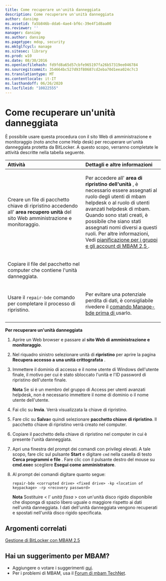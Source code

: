 ```yaml
---
title: Come recuperare un'unità danneggiata
description: Come recuperare un'unità danneggiata
author: dansimp
ms.assetid: fa5b846b-dda6-4ae4-bf6c-39e4f1d8aa00
ms.reviewer: ''
manager: dansimp
ms.author: dansimp
ms.pagetype: mdop, security
ms.mktglfcycl: manage
ms.sitesec: library
ms.prod: w10
ms.date: 08/30/2016
ms.openlocfilehash: fd9fd8a65d57cbfe965197fa26b57319ee046784
ms.sourcegitcommit: 354664bc527d93f80687cd2eba70d1eea024c7c3
ms.translationtype: MT
ms.contentlocale: it-IT
ms.lasthandoff: 06/26/2020
ms.locfileid: "10822555"
---
```

# Come recuperare un'unità danneggiata


È possibile usare questa procedura con il sito Web di amministrazione e monitoraggio (noto anche come Help desk) per recuperare un'unità danneggiata protetta da BitLocker. A questo scopo, verranno completate le attività descritte nella tabella seguente.

<table>
<colgroup>
<col width="50%" />
<col width="50%" />
</colgroup>
<thead>
<tr class="header">
<th align="left">Attività</th>
<th align="left">Dettagli e altre informazioni</th>
</tr>
</thead>
<tbody>
<tr class="odd">
<td align="left"><p>Creare un file di pacchetto chiave di ripristino accedendo all' <strong> area recupero unità </strong> del sito Web amministrazione e monitoraggio.</p></td>
<td align="left"><p>Per accedere all' <strong> area di ripristino dell'unità </strong> , è necessario essere assegnati al ruolo degli utenti di mbam helpdesk o al ruolo di utenti avanzati helpdesk di mbam. Quando sono stati creati, è possibile che siano stati assegnati nomi diversi a questi ruoli. Per altre informazioni, Vedi <a href="planning-for-mbam-25-groups-and-accounts.md#bkmk-helpdesk-roles" data-raw-source="[Planning for MBAM 2.5 Groups and Accounts](planning-for-mbam-25-groups-and-accounts.md#bkmk-helpdesk-roles)"> pianificazione per i gruppi e gli account di MBAM 2,5 </a> .</p></td>
</tr>
<tr class="even">
<td align="left"><p>Copiare il file del pacchetto nel computer che contiene l'unità danneggiata.</p></td>
<td align="left"><p></p></td>
</tr>
<tr class="odd">
<td align="left"><p>Usare il <code>repair-bde</code> comando per completare il processo di ripristino.</p></td>
<td align="left"><p>Per evitare una potenziale perdita di dati, è consigliabile rivedere il <a href="https://go.microsoft.com/fwlink/?LinkId=393567" data-raw-source="[Manage-bde](https://go.microsoft.com/fwlink/?LinkId=393567)"> comando Manage-bde prima di </a> usarlo.</p></td>
</tr>
</tbody>
</table>

 

**Per recuperare un'unità danneggiata**

1.  Aprire un Web browser e passare al **sito Web di amministrazione e monitoraggio**.

2.  Nel riquadro sinistro selezionare unità di **ripristino** per aprire la pagina **Recupera accesso a una unità crittografata** .

3.  Immettere il dominio di accesso e il nome utente di Windows dell'utente finale, il motivo per cui è stato sbloccato l'unità e l'ID password di ripristino dell'utente finale.

    **Nota**  Se si è un membro del gruppo di Access per utenti avanzati helpdesk, non è necessario immettere il nome di dominio o il nome utente dell'utente.

     

4.  Fai clic su **Invia**. Verrà visualizzata la chiave di ripristino.

5.  Fare clic su **Salva**e quindi selezionare **pacchetto chiave di ripristino**. Il pacchetto chiave di ripristino verrà creato nel computer.

6.  Copiare il pacchetto della chiave di ripristino nel computer in cui è presente l'unità danneggiata.

7.  Apri una finestra del prompt dei comandi con privilegi elevati. A tale scopo, fare clic sul pulsante **Start** e digitare `cmd` nella casella di testo **Cerca programmi e file** . Fare clic con il pulsante destro del mouse su **cmd.exe**e scegliere **Esegui come amministratore**.

8.  Al prompt dei comandi digitare quanto segue:

    `repair-bde <corrupted drive> <fixed drive> -kp <location of keypackage> -rp <recovery password>`

    **Nota**  Sostituire &lt; l' *unità fissa* &gt; con un'unità disco rigido disponibile che disponga di spazio libero uguale o maggiore rispetto ai dati nell'unità danneggiata. I dati dell'unità danneggiata vengono recuperati e spostati nell'unità disco rigido specificata.

     


## Argomenti correlati


[Gestione di BitLocker con MBAM 2.5](performing-bitlocker-management-with-mbam-25.md)

 
## Hai un suggerimento per MBAM?
- Aggiungere o votare i suggerimenti [qui](http://mbam.uservoice.com/forums/268571-microsoft-bitlocker-administration-and-monitoring). 
- Per i problemi di MBAM, usa il [Forum di mbam TechNet](https://social.technet.microsoft.com/Forums/home?forum=mdopmbam).
 






